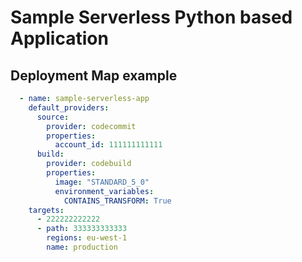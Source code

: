 # Sample Serverless Python based Application

## Deployment Map example

```yaml
  - name: sample-serverless-app
    default_providers:
      source:
        provider: codecommit
        properties:
          account_id: 111111111111
      build:
        provider: codebuild
        properties:
          image: "STANDARD_5_0"
          environment_variables:
            CONTAINS_TRANSFORM: True
    targets:
      - 222222222222
      - path: 333333333333
        regions: eu-west-1
        name: production
```
